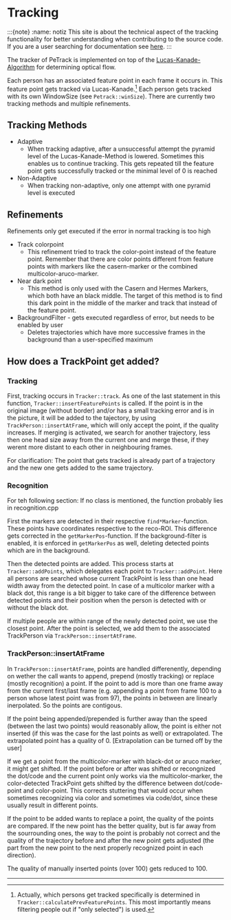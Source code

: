 # Tracking

:::{note}
:name: notiz
This site is about the technical aspect of the tracking functionality for better understanding when
contributing to the source code.
If you are a user searching for documentation see [here](/tracking/tracking).
:::

The tracker of PeTrack is implemented on top of the [Lucas-Kanade-Algorithm](https://en.wikipedia.org/wiki/Lucas%E2%80%93Kanade_method) for determining optical flow.

Each person has an associated feature point in each frame it occurs in. This feature point gets tracked via Lucas-Kanade.[^1] Each person gets tracked with its own WindowSize (see `Petrack::winSize`). There are currently two tracking methods and multiple refinements.

## Tracking Methods

* Adaptive
    * When tracking adaptive, after a unsuccessful attempt the pyramid level of the Lucas-Kanade-Method is lowered. Sometimes this enables us to continue tracking. This gets repeated till the feature point gets successfully tracked or the minimal level of 0 is reached
* Non-Adaptive
    * When tracking non-adaptive, only one attempt with one pyramid level is executed

## Refinements

Refinements only get executed if the error in normal tracking is too high

* Track colorpoint
    * This refinement tried to track the color-point instead of the feature point. Remember that there are color points different from feature points with markers like the casern-marker or the combined multicolor-aruco-marker.
* Near dark point
    *  This method is only used with the Casern and Hermes Markers, which both have an black middle. The target of this method is to find this dark point in the middle of the marker and track that instead of the feature point.
*  BackgroundFilter - gets executed regardless of error, but needs to be enabled by user
    *  Deletes trajectories which have more successive frames in the background than a user-specified maximum

## How does a TrackPoint get added?

### Tracking

First, tracking occurs in `Tracker::track`. As one of the last statement in this function, `Tracker::insertFeaturePoints` is called. If the point is in the original image (without border) and/or has a small tracking error and is in the picture, it will be added to the tajectory, by using `TrackPerson::insertAtFrame`, which will only accept the point, if the quality increases. If merging is activated, we search for another trajectory, less then one head size away from the current one and merge these, if they werent more distant to each other in neighbouring frames.

For clarification: The point that gets tracked is already part of a trajectory and the new one gets added to the same trajectory.

### Recognition
For teh following section: If no class is mentioned, the function probably lies in recognition.cpp

First the markers are detected in their respective `find*Marker`-function. These points have coordinates respective to the reco-ROI. This difference gets corrected in the `getMarkerPos`-function. If the background-filter is enabled, it is enforced in `getMarkerPos` as well, deleting detected points which are in the background.

Then the detected points are added. This process starts at `Tracker::addPoints`, which delegates each point to `Tracker::addPoint`. Here all persons are searched whose current TrackPoint is less than one head width away from the detected point. In case of a multicolor marker with a black dot, this range is a bit bigger to take care of the difference between detected points and their position when the person is detected with or without the black dot.

If multiple people are within range of the newly detected point, we use the closest point. After the point is selected, we add them to the associated TrackPerson via `TrackPerson::insertAtFrame`.

### TrackPerson::insertAtFrame

In `TrackPerson::insertAtFrame`, points are handled differenently, depending on wether the call wants to append, prepend (mostly tracking) or replace (mostly recognition) a point. If the point to add is more than one frame away from the current first/last frame (e.g. appending a point from frame 100 to a person whose latest point was from 97), the points in between are linearly inerpolated. So the points are contigous.

If the point being appended/prepended is further away than the speed (between the last two points) would reasonably allow, the point is either not inserted (if this was the case for the last points as well) or extrapolated. The extrapolated point has a quality of 0. [Extrapolation can be turned off by the user]

If we get a point from the multicolor-marker with black-dot or aruco marker, it might get shifted. If the point before or after was shifted or recongnized the dot/code and the current point only works via the multicolor-marker, the color-detected TrackPoint gets shifted by the difference between dot/code-point and color-point. This corrects stuttering that would occur when sometimes recognizing via color and sometimes via code/dot, since these usually result in different points.

If the point to be added wants to replace a point, the quality of the points are compared. If the new point has the better quality, but is far away from the sourrounding ones, the way to the point is probably not correct and the quality of the trajectory before and after the new point gets adjusted (the part from the new point to the next properly recognized point in each direction).

The quality of manually inserted points (over 100) gets reduced to 100.

*******

[^1]: Actually, which persons get tracked specifically is determined in `Tracker::calculatePrevFeaturePoints`. This most importantly means filtering people out if "only selected") is used.